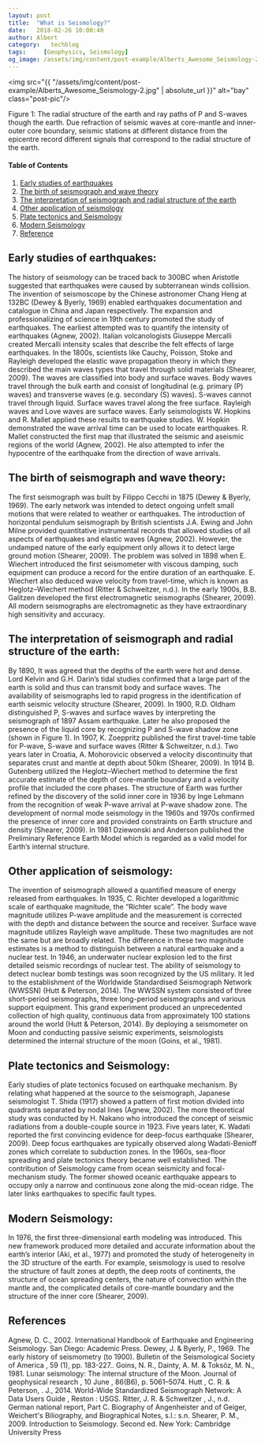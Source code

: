 ```yaml
---
layout: post
title:  "What is Seismology?"
date:   2018-02-26 10:00:40
author: Albert
category:   techblog
tags:     [Geophysics, Seismology]
og_image: /assets/img/content/post-example/Alberts_Awesome_Seismology-2.jpg
---
```


<img src="{{ "/assets/img/content/post-example/Alberts_Awesome_Seismology-2.jpg" | absolute_url }}" alt="bay" class="post-pic"/>

Figure 1: The radial structure of the earth and ray paths of P and S-waves though the earth.
Due refraction of seismic waves at core-mantle and inner-outer core boundary, seismic stations at different distance from the epicentre record different signals that correspond to the radial structure of the earth.

#### Table of Contents
1. [Early studies of earthquakes](#early-studies-of-earthquakes)
2. [The birth of seismograph and wave theory](#the-birth-of-seismograph-and-wave-theory)
3. [The interpretation of seismograph and radial structure of the earth](#the-interpretation-of-seismograph-and-radial-structure-of-the-earth)
4. [Other application of seismology](#other-application-of-seismology)
5. [Plate tectonics and Seismology](#plate-tectonics-and-seismology)
6. [Modern Seismology](#modern-seismology)
6. [Reference](#reference)


## Early studies of earthquakes:

The history of seismology can be traced back to 300BC when Aristotle suggested that earthquakes were caused by subterranean winds collision. The invention of seismoscope by the Chinese astronomer Chang Heng at 132BC (Dewey & Byerly, 1969) enabled earthquakes documentation and catalogue in China and Japan respectively. The expansion and professionalizing of science in 19th century promoted the study of earthquakes. The earliest attempted was to quantify the intensity of earthquakes (Agnew, 2002). Italian volcanologists Giuseppe Mercalli created Mercalli intensity scales that describe the felt effects of large earthquakes. In the 1800s, scientists like Cauchy, Poisson, Stoke and Rayleigh developed the elastic wave propagation theory in which they described the main waves types that travel through solid materials (Shearer, 2009). The waves are classified into body and surface waves. Body waves travel through the bulk earth and consist of longitudinal (e.g. primary (P) waves) and transverse waves (e.g. secondary (S) waves). S-waves cannot travel through liquid.  Surface waves travel along the free surface. Rayleigh waves and Love waves are surface waves. Early seismologists W. Hopkins and R. Mallet applied these results to earthquake studies. W. Hopkin demonstrated the wave arrival time can be used to locate earthquakes. R. Mallet constructed the first map that illustrated the seismic and aseismic regions of the world (Agnew, 2002). He also attempted to infer the hypocentre of the earthquake from the direction of wave arrivals.

## The birth of seismograph and wave theory:

The first seismograph was built by Filippo Cecchi in 1875 (Dewey & Byerly, 1969). The early network was intended to detect ongoing unfelt small motions that were related to weather or earthquakes. The introduction of horizontal pendulum seismograph by British scientists J.A. Ewing and John Milne provided quantitative instrumental records that allowed studies of all aspects of earthquakes and elastic waves (Agnew, 2002). However, the undamped nature of the early equipment only allows it to detect large ground motion (Shearer, 2009). The problem was solved in 1898 when E. Wiechert introduced the first seismometer with viscous damping, such equipment can produce a record for the entire duration of an earthquake. E. Wiechert also deduced wave velocity from travel-time, which is known as Heglotz–Wiechert method (Ritter & Schweitzer, n.d.). In the early 1900s, B.B. Galitzen developed the first electromagnetic seismographs (Shearer, 2009). All modern seismographs are electromagnetic as they have extraordinary high sensitivity and accuracy. 

## The interpretation of seismograph and radial structure of the earth:

By 1890, It was agreed that the depths of the earth were hot and dense. Lord Kelvin and G.H. Darin’s tidal studies confirmed that a large part of the earth is solid and thus can transmit body and surface waves. The availability of seismographs led to rapid progress in the identification of earth seismic velocity structure (Shearer, 2009). In 1900, R.D. Oldham distinguished P, S-waves and surface waves by interpreting the seismograph of 1897 Assam earthquake. Later he also proposed the presence of the liquid core by recognizing P and S-wave shadow zone (shown in Figure 1). In 1907, K. Zoeppritz published the first travel-time table for P-wave, S-wave and surface waves (Ritter & Schweitzer, n.d.). Two years later in Croatia, A. Mohorovicic observed a velocity discontinuity that separates crust and mantle at depth about 50km (Shearer, 2009). In 1914 B. Gutenberg utilized the Heglotz–Wiechert method to determine the first accurate estimate of the depth of core-mantle boundary and a velocity profile that included the core phases. The structure of Earth was further refined by the discovery of the solid inner core in 1936 by Inge Lehmann from the recognition of weak P-wave arrival at P-wave shadow zone. The development of normal mode seismology in the 1960s and 1970s confirmed the presence of inner core and provided constraints on Earth structure and density (Shearer, 2009). In 1981 Dziewonski and Anderson published the Preliminary Reference Earth Model which is regarded as a valid model for Earth’s internal structure. 


## Other application of seismology:

The invention of seismograph allowed a quantified measure of energy released from earthquakes. In 1935, C. Richter developed a logarithmic scale of earthquake magnitude, the “Richter scale”. The body wave magnitude utilizes P-wave amplitude and the measurement is corrected with the depth and distance between the source and receiver.  Surface wave magnitude utilizes Rayleigh wave amplitude. These two magnitudes are not the same but are broadly related. The difference in these two magnitude estimates is a method to distinguish between a natural earthquake and a nuclear test.  In 1946, an underwater nuclear explosion led to the first detailed seismic recordings of nuclear test. The ability of seismology to detect nuclear bomb testings was soon recognized by the US military. It led to the establishment of the Worldwide Standardised Seismograph Network (WWSSN) (Hutt & Peterson, 2014). The WWSSN system consisted of three short-period seismographs, three long-period seismographs and various support equipment. This grand experiment produced an unprecedented collection of high quality, continuous data from approximately 100 stations around the world (Hutt & Peterson, 2014). By deploying a seismometer on Moon and conducting passive seismic experiments, seismologists determined the internal structure of the moon (Goins, et al., 1981).

## Plate tectonics and Seismology:

Early studies of plate tectonics focused on earthquake mechanism. By relating what happened at the source to the seismograph, Japanese seismologist T. Shida (1917) showed a pattern of first motion divided into quadrants separated by nodal lines (Agnew, 2002). The more theoretical study was conducted by H. Nakano who introduced the concept of seismic radiations from a double-couple source in 1923. Five years later, K. Wadati reported the first convincing evidence for deep-focus earthquake (Shearer, 2009). Deep focus earthquakes are typically observed along Wadati-Benioff zones which correlate to subduction zones. In the 1960s, sea-floor spreading and plate tectonics theory became well established. The contribution of Seismology came from ocean seismicity and focal-mechanism study. The former showed oceanic earthquake appears to occupy only a narrow and continuous zone along the mid-ocean ridge. The later links earthquakes to specific fault types.


## Modern Seismology:
In 1976, the first three-dimensional earth modeling was introduced. This new framework produced more detailed and accurate information about the earth’s interior (Aki, et al., 1977) and promoted the study of heterogeneity in the 3D structure of the earth. For example, seismology is used to resolve the structure of fault zones at depth, the deep roots of continents, the structure of ocean spreading centers, the nature of convection within the mantle and, the complicated details of core-mantle boundary and the structure of the inner core (Shearer, 2009).

## References
Agnew, D. C., 2002. International Handbook of Earthquake and Engineering Seismology. San Diego: Academic Press.
Dewey, J. & Byerly, P., 1969. The early history of seismometry (to 1900). Bulletin of the Seismological Society of America , 59 (1), pp. 183-227..
Goins, N. R., Dainty, A. M. & Toksöz, M. N., 1981. Lunar seismology: The internal structure of the Moon. Journal of geophysical research , 10 June , 86(B6), p. 5061–5074.
Hutt , C. R. & Peterson, . J., 2014. World-Wide Standardized Seismograph Network: A Data Users Guide , Reston : USGS.
Ritter, J. R. & Schweitzer , J., n.d. German national report, Part C. Biography of Angenheister and of Geiger, Weichert's Biliography, and Biographical Notes, s.l.: s.n.
Shearer, P. M., 2009. Introduction to Seismology. Second ed. New York: Cambridge University Press
